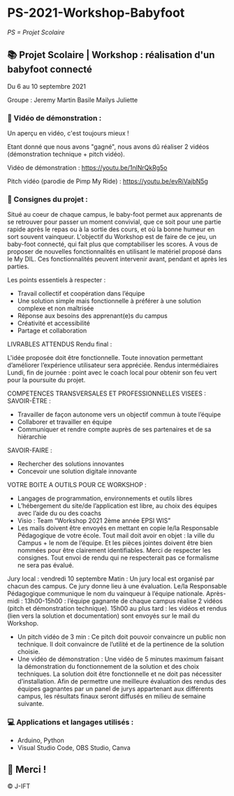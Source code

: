 # PS-2021-Workshop-Babyfoot

*PS = Projet Scolaire*

## 📚 Projet Scolaire | Workshop : réalisation d'un babyfoot connecté

Du 6 au 10 septembre 2021

Groupe : Jeremy Martin Basile Mailys Juliette

### 📎 Vidéo de démonstration :

Un aperçu en vidéo, c'est toujours mieux !

Etant donné que nous avons "gagné", nous avons dû réaliser 2 vidéos (démonstration technique + pitch vidéo).

Vidéo de démonstration : https://youtu.be/1nlNrQkRg5o

Pitch vidéo (parodie de Pimp My Ride) : https://youtu.be/evRiVajbN5g

### 📌 Consignes du projet :

Situé au coeur de chaque campus, le baby-foot permet aux apprenants de se retrouver pour passer un moment convivial, que ce soit pour une partie rapide après le repas ou à la sortie des cours, et où la bonne humeur en sort souvent vainqueur.
L'objectif du Workshop est de faire de ce jeu, un baby-foot connecté, qui fait plus que comptabiliser les scores.
A vous de proposer de nouvelles fonctionnalités en utilisant le matériel proposé dans le My DIL. Ces fonctionnalités peuvent intervenir avant, pendant et après les parties.

Les points essentiels à respecter :
- Travail collectif et coopération dans l’équipe
- Une solution simple mais fonctionnelle à préférer à une solution complexe et non maîtrisée
- Réponse aux besoins des apprenant(e)s du campus
- Créativité et accessibilité
- Partage et collaboration

LIVRABLES ATTENDUS
Rendu final :

L'idée proposée doit être fonctionnelle.
Toute innovation permettant d’améliorer l’expérience utilisateur sera appréciée.
Rendus intermédiaires
Lundi, fin de journée : point avec le coach local pour obtenir son feu vert pour la poursuite du projet.

COMPETENCES TRANSVERSALES ET PROFESSIONNELLES VISEES :
SAVOIR-ÊTRE :

- Travailler de façon autonome vers un objectif commun à toute l’équipe
- Collaborer et travailler en équipe
- Communiquer et rendre compte auprès de ses partenaires et de sa hiérarchie

SAVOIR-FAIRE :
- Rechercher des solutions innovantes
- Concevoir une solution digitale innovante

VOTRE BOITE A OUTILS POUR CE WORKSHOP :

- Langages de programmation, environnements et outils libres
- L’hébergement du site/de l’application est libre, au choix des équipes avec l’aide du ou des coachs
- Visio : Team “Workshop 2021 2ème année EPSI WIS”
- Les mails doivent être envoyés en mettant en copie le/la Responsable Pédagogique de votre école. Tout mail doit avoir en objet : la ville du Campus + le nom de l’équipe. Et les pièces jointes doivent être bien nommées pour être clairement identifiables.
Merci de respecter les consignes. Tout envoi de rendu qui ne respecterait pas ce formalisme ne sera pas évalué.

Jury local : vendredi 10 septembre
Matin :
Un jury local est organisé par chacun des campus. Ce jury donne lieu à une évaluation.
Le/la Responsable Pédagogique communique le nom du vainqueur à l’équipe nationale.
Après-midi :
13h00-15h00 : l’équipe gagnante de chaque campus réalise 2 vidéos (pitch et démonstration technique).
15h00 au plus tard : les vidéos et rendus (lien vers la solution et documentation) sont envoyés sur le mail du Workshop.
- Un pitch vidéo de 3 min : Ce pitch doit pouvoir convaincre un public non technique. Il doit convaincre de l’utilité et de la pertinence de la solution choisie.
- Une vidéo de démonstration : Une vidéo de 5 minutes maximum faisant la démonstration du fonctionnement de la solution et des choix techniques.
La solution doit être fonctionnelle et ne doit pas nécessiter d’installation.
Afin de permettre une meilleure évaluation des rendus des équipes gagnantes par un panel de jurys appartenant aux différents campus, les résultats finaux seront diffusés en milieu de semaine suivante.


### 💻 Applications et langages utilisés :

+ Arduino, Python
+ Visual Studio Code, OBS Studio, Canva




## 🌸 Merci !
© J-IFT
